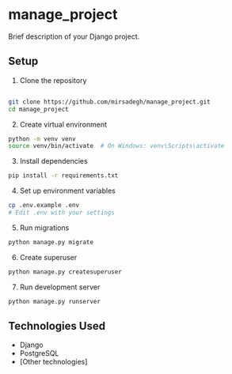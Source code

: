 # manage_project

Brief description of your Django project.

## Setup

1. Clone the repository
```bash

git clone https://github.com/mirsadegh/manage_project.git
cd manage_project
```

2. Create virtual environment
```bash
python -m venv venv
source venv/bin/activate  # On Windows: venv\Scripts\activate
```

3. Install dependencies
```bash
pip install -r requirements.txt
```

4. Set up environment variables
```bash
cp .env.example .env
# Edit .env with your settings
```

5. Run migrations
```bash
python manage.py migrate
```

6. Create superuser
```bash
python manage.py createsuperuser
```

7. Run development server
```bash
python manage.py runserver
```

## Technologies Used

- Django
- PostgreSQL
- [Other technologies]
